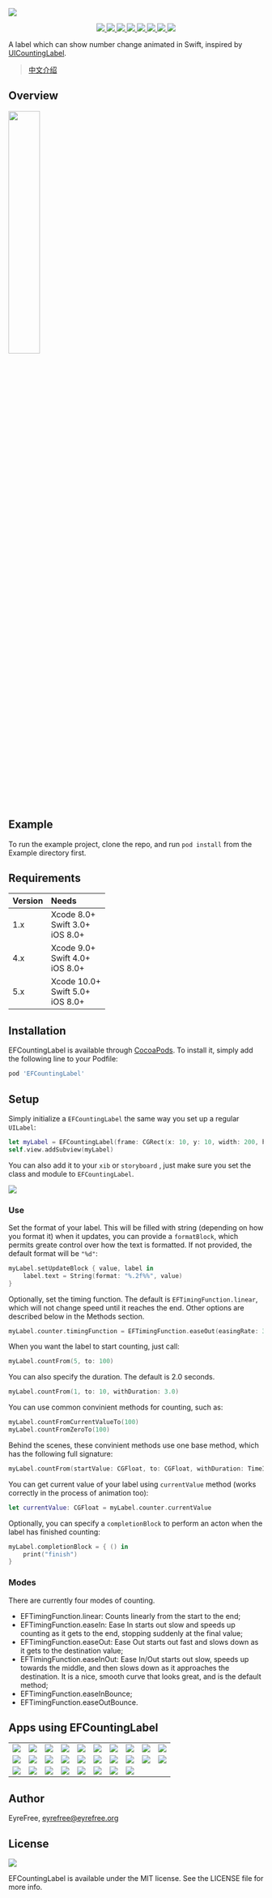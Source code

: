 ![](https://raw.githubusercontent.com/EFPrefix/EFCountingLabel/master/Assets/EFCountingLabel.png)

<p align="center">
    <a href="https://travis-ci.org/EFPrefix/EFCountingLabel">
    	<img src="https://img.shields.io/travis/EFPrefix/EFCountingLabel.svg">
    </a>
    <a href="https://cocoapods.org/pods/EFCountingLabel">
    	<img src="https://img.shields.io/cocoapods/v/EFCountingLabel.svg?style=flat">
    </a>
    <a href="https://cocoapods.org/pods/EFCountingLabel">
    	<img src="https://img.shields.io/cocoapods/p/EFCountingLabel.svg?style=flat">
    </a>
    <a href="https://github.com/apple/swift">
    	<img src="https://img.shields.io/badge/language-swift-orange.svg">
    </a>
    <a href="https://raw.githubusercontent.com/EFPrefix/EFCountingLabel/master/LICENSE">
    	<img src="https://img.shields.io/cocoapods/l/EFCountingLabel.svg?style=flat">
    </a>
    <a href="https://twitter.com/EyreFree777">
    	<img src="https://img.shields.io/badge/twitter-@EyreFree777-blue.svg?style=flat">
    </a>
    <a href="https://www.weibo.com/eyrefree777">
    	<img src="https://img.shields.io/badge/weibo-@EyreFree-red.svg?style=flat">
    </a>
    <img src="https://img.shields.io/badge/made%20with-%3C3-orange.svg">
</p>

A label which can show number change animated in Swift, inspired by [UICountingLabel](https://github.com/dataxpress/UICountingLabel).

> [中文介绍](https://github.com/EFPrefix/EFCountingLabel/blob/master/README_CN.md)

## Overview

<img src="https://raw.githubusercontent.com/EFPrefix/EFCountingLabel/master/Assets/example.gif" width = "35%"/>

## Example

To run the example project, clone the repo, and run `pod install` from the Example directory first.

## Requirements

| Version | Needs                                |
|:--------|:-------------------------------------|
| 1.x     | Xcode 8.0+<br>Swift 3.0+<br>iOS 8.0+ |
| 4.x     | Xcode 9.0+<br>Swift 4.0+<br>iOS 8.0+ |
| 5.x     | Xcode 10.0+<br>Swift 5.0+<br>iOS 8.0+ |

## Installation

EFCountingLabel is available through [CocoaPods](https://cocoapods.org). To install
it, simply add the following line to your Podfile:

```ruby
pod 'EFCountingLabel'
```
## Setup

Simply initialize a `EFCountingLabel` the same way you set up a regular `UILabel`:

```swift
let myLabel = EFCountingLabel(frame: CGRect(x: 10, y: 10, width: 200, height: 40))
self.view.addSubview(myLabel)
```

You can also add it to your `xib` or `storyboard` , just make sure you set the class and module to `EFCountingLabel`.

<img src="https://raw.githubusercontent.com/EFPrefix/EFCountingLabel/master/Assets/storyboard.png"/>

### Use

Set the format of your label. This will be filled with string (depending on how you format it) when it updates, you can provide a `formatBlock`, which permits greate control over how the text is formatted. If not provided, the default format will be `"%d"`:

```swift
myLabel.setUpdateBlock { value, label in
    label.text = String(format: "%.2f%%", value)
}
```

Optionally, set the timing function. The default is `EFTimingFunction.linear`, which will not change speed until it reaches the end. Other options are described below in the Methods section.

```swift
myLabel.counter.timingFunction = EFTimingFunction.easeOut(easingRate: 3)
```

When you want the label to start counting, just call:

```swift
myLabel.countFrom(5, to: 100)
```

You can also specify the duration. The default is 2.0 seconds.

```swift
myLabel.countFrom(1, to: 10, withDuration: 3.0)
```

You can use common convinient methods for counting, such as:

```swift
myLabel.countFromCurrentValueTo(100)
myLabel.countFromZeroTo(100)
```

Behind the scenes, these convinient methods use one base method, which has the following full signature:

```swift
myLabel.countFrom(startValue: CGFloat, to: CGFloat, withDuration: TimeInterval)
```

You can get current value of your label using `currentValue` method (works correctly in the process of animation too):

```swift
let currentValue: CGFloat = myLabel.counter.currentValue
```

Optionally, you can specify a `completionBlock` to perform an acton when the label has finished counting:

```swift
myLabel.completionBlock = { () in
    print("finish")
}
```

### Modes

There are currently four modes of counting.

- EFTimingFunction.linear: Counts linearly from the start to the end;
- EFTimingFunction.easeIn: Ease In starts out slow and speeds up counting as it gets to the end, stopping suddenly at the final value;
- EFTimingFunction.easeOut: Ease Out starts out fast and slows down as it gets to the destination value;
- EFTimingFunction.easeInOut: Ease In/Out starts out slow, speeds up towards the middle, and then slows down as it approaches the destination. It is a nice, smooth curve that looks great, and is the default method;
- EFTimingFunction.easeInBounce;
- EFTimingFunction.easeOutBounce.

## Apps using EFCountingLabel

<table>
  <tr>
    <td>
      <a href='https://www.appsight.io/app/toss-%ED%86%A0%EC%8A%A4' title='토스'>
        <img src='https://d3ixtyf8ei2pcx.cloudfront.net/icons/001/263/485/media/small.png?1530945069'>
      </a>
    </td>
    <td>
      <a href='https://www.appsight.io/app/%EC%87%BC%ED%95%91%EC%9D%84-%EB%9A%9D%EB%94%B1-%ED%8B%B0%EB%AA%AC' title='티몬 - 오늘은 또 어떤 딜?'>
        <img src='https://d3ixtyf8ei2pcx.cloudfront.net/icons/001/286/380/media/small.png?1534301992'>
      </a>
    </td>
    <td>
      <a href='https://www.appsight.io/app/%EB%B1%85%ED%81%AC%EC%83%90%EB%9F%AC%EB%93%9C' title='뱅크샐러드'>
        <img src='https://d3ixtyf8ei2pcx.cloudfront.net/icons/001/282/332/media/small.png?1533591669'>
      </a>
    </td>
    <td>
      <a href='https://www.appsight.io/app/climendo-basic' title='Climendo Basic'>
        <img src='https://d3ixtyf8ei2pcx.cloudfront.net/icons/000/304/533/media/small.png?1481531280'>
      </a>
    </td>
    <td>
      <a href='https://www.appsight.io/app/flights-by-studentuniverse' title='Flights by StudentUniverse'>
        <img src='https://d3ixtyf8ei2pcx.cloudfront.net/icons/001/323/006/media/small.png?1546882044'>
      </a>
    </td>
    <td>
      <a href='https://www.appsight.io/app/get-help-app' title='Get Help App'>
        <img src='https://d3ixtyf8ei2pcx.cloudfront.net/icons/001/142/904/media/small.png?1522690431'>
      </a>
    </td>
    <td>
      <a href='https://www.appsight.io/app/golden-full-adan-%D8%A7%D9%84%D9%85%D8%A4%D8%B0%D9%86-%D8%A7%D9%84%D8%B0%D9%87%D8%A8%D9%8A' title='Golden Full Adan|المؤذن الذهبي'>
        <img src='https://d3ixtyf8ei2pcx.cloudfront.net/icons/001/112/855/media/small.png?1519607778'>
      </a>
    </td>
    <td>
      <a href='https://www.appsight.io/app/hoteltonight' title='HotelTonight - Great Deals on Last Minut'>
        <img src='https://d3ixtyf8ei2pcx.cloudfront.net/icons/000/273/459/media/small.png?1479256441'>
      </a>
    </td>
    <td>
      <a href='https://www.appsight.io/app/how-much-fun-question-game' title='How Much? Fun Question Game!'>
        <img src='https://d3ixtyf8ei2pcx.cloudfront.net/icons/000/733/135/media/small.png?1500948444'>
      </a>
    </td>
    <td>
      <a href='https://www.appsight.io/app/liven' title='Liven - Eat, Pay &amp; Earn'>
        <img src='https://d3ixtyf8ei2pcx.cloudfront.net/icons/001/328/804/media/small.png?1548126411'>
      </a>
    </td>
  </tr>
  <tr>
    <td>
      <a href='https://www.appsight.io/app/nokia-mobile-tribe' title='Nokia mobile Tribe'>
        <img src='https://d3ixtyf8ei2pcx.cloudfront.net/icons/001/365/336/media/small.png?1554343173'>
      </a>
    </td>
    <td>
      <a href='https://www.appsight.io/app/pixel-plex' title='Pixel Plex'>
        <img src='https://d3ixtyf8ei2pcx.cloudfront.net/icons/001/154/867/media/small.png?1523055553'>
      </a>
    </td>
    <td>
      <a href='https://www.appsight.io/app/press-app-sports' title='Press Sports'>
        <img src='https://d3ixtyf8ei2pcx.cloudfront.net/icons/001/342/478/media/small.png?1551806101'>
      </a>
    </td>
    <td>
      <a href='https://www.appsight.io/app/pro-football-quiz' title='Pro Football Quiz'>
        <img src='https://d3ixtyf8ei2pcx.cloudfront.net/icons/001/352/466/media/small.png?1552411434'>
      </a>
    </td>
    <td>
      <a href='https://www.appsight.io/app/quigle' title='Quigle - Feud for Google'>
        <img src='https://d3ixtyf8ei2pcx.cloudfront.net/icons/001/164/030/media/small.png?1523391205'>
      </a>
    </td>
    <td>
      <a href='https://www.appsight.io/app/santander' title='Santander'>
        <img src='https://d3ixtyf8ei2pcx.cloudfront.net/icons/001/352/254/media/small.png?1552404876'>
      </a>
    </td>
    <td>
      <a href='https://www.appsight.io/app/shapeapp-just-shape-it' title='ShapeApp — Just shape it!'>
        <img src='https://d3ixtyf8ei2pcx.cloudfront.net/icons/001/103/691/media/small.png?1519090064'>
      </a>
    </td>
    <td>
      <a href='https://www.appsight.io/app/skl-united' title='SKL United'>
        <img src='https://d3ixtyf8ei2pcx.cloudfront.net/icons/001/174/614/media/small.png?1523680530'>
      </a>
    </td>
    <td>
      <a href='https://www.appsight.io/app/sports-fan-quiz' title='Sports Fan Quiz'>
        <img src='https://d3ixtyf8ei2pcx.cloudfront.net/icons/001/366/043/media/small.png?1554388634'>
      </a>
    </td>
    <td>
      <a href='https://www.appsight.io/app/subway-app' title='SUBWAY®'>
        <img src='https://d3ixtyf8ei2pcx.cloudfront.net/icons/001/266/262/media/small.png?1531077961'>
      </a>
    </td>
  </tr>
  <tr>
    <td>
      <a href='https://www.appsight.io/app/swiftshift' title='SwiftShift'>
        <img src='https://d3ixtyf8ei2pcx.cloudfront.net/icons/001/308/688/media/small.png?1537899006'>
      </a>
    </td>
    <td>
      <a href='https://www.appsight.io/app/that-s-right-gameshow' title='That's Right Live Gameshow'>
        <img src='https://d3ixtyf8ei2pcx.cloudfront.net/icons/001/288/204/media/small.png?1534618310'>
      </a>
    </td>
    <td>
      <a href='https://www.appsight.io/app/808425' title='Turbo: Scores-Income &amp; Credit'>
        <img src='https://d3ixtyf8ei2pcx.cloudfront.net/icons/001/127/464/media/small.png?1521057782'>
      </a>
    </td>
    <td>
      <a href='https://www.appsight.io/app/unmute' title='Unmute - Live Talk Shows'>
        <img src='https://d3ixtyf8ei2pcx.cloudfront.net/icons/000/517/671/media/small.png?1490936474'>
      </a>
    </td>
    <td>
      <a href='https://www.appsight.io/app/%D9%83%D8%A7%D8%B4%D9%81-%D8%B3%D8%A7%D9%87%D8%B1' title='كاشف ساهر'>
        <img src='https://d3ixtyf8ei2pcx.cloudfront.net/icons/001/304/894/media/small.png?1537424006'>
      </a>
    </td>
    <td>
      <a href='https://www.appsight.io/app/%E5%8D%81%E7%82%B9%E8%AF%BB%E4%B9%A6-%E6%9C%89%E5%A3%B0%E5%90%AC%E4%B9%A6%E9%98%85%E8%AF%BB%E5%9B%BE%E4%B9%A6%E9%A6%86' title='十点读书 - 有声听书精品课程'>
        <img src='https://d3ixtyf8ei2pcx.cloudfront.net/icons/001/334/858/media/small.png?1550728341'>
      </a>
    </td>
    <td>
      <a href='https://www.appsight.io/app/%E8%87%BA%E7%81%A3%E8%B6%85%E5%A8%81%E7%9A%84' title='臺灣超威的'>
        <img src='https://d3ixtyf8ei2pcx.cloudfront.net/icons/001/251/232/media/small.png?1530205300'>
      </a>
    </td>
    <td>
      <a href='https://www.appsight.io/app/piano-rush' title='Piano Rush - Piano Games'>
        <img src='https://d3ixtyf8ei2pcx.cloudfront.net/icons/001/372/226/media/small.png?1555017024'>
      </a>
    </td>
  </tr>
</table>

## Author

EyreFree, eyrefree@eyrefree.org

## License

![](https://upload.wikimedia.org/wikipedia/commons/thumb/f/f8/License_icon-mit-88x31-2.svg/128px-License_icon-mit-88x31-2.svg.png)

EFCountingLabel is available under the MIT license. See the LICENSE file for more info.
